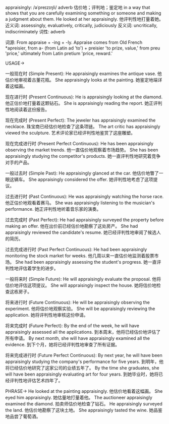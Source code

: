 appraisingly: /əˈpreɪzɪŋli/
adverb
估价地；评判地；鉴定地
in a way that shows that you are carefully examining something or someone and making a judgment about them.
He looked at her appraisingly. 他评判性地打量着她。
近义词: assessingly, evaluatively, critically, judiciously
反义词: uncritically, indiscriminately
词性: adverb

词源:
From appraise + -ing + -ly.  Appraise comes from Old French *apreisier, from a- (from Latin ad 'to') + preisier 'to prize, value,' from preu 'price,' ultimately from Latin pretium 'price, reward.'

USAGE->

一般现在时 (Simple Present):
He appraisingly examines the antique vase. 他估价地审视着古董花瓶。
She appraisingly looks at the painting. 她鉴定地端详着这幅画。

现在进行时 (Present Continuous):
He is appraisingly looking at the diamond. 他正估价地打量着这颗钻石。
She is appraisingly reading the report. 她正评判性地阅读着这份报告。

现在完成时 (Present Perfect):
The jeweler has appraisingly examined the necklace. 珠宝商已经估价地检查了这条项链。
The art critic has appraisingly viewed the sculpture. 艺术评论家已经评判性地鉴赏了这座雕塑。


现在完成进行时 (Present Perfect Continuous):
He has been appraisingly observing the market trends. 他一直估价地观察着市场趋势。
She has been appraisingly studying the competitor's products. 她一直评判性地研究着竞争对手的产品。


一般过去时 (Simple Past):
He appraisingly glanced at the car. 他估价地瞥了一眼这辆车。
She appraisingly considered the offer. 她评判性地考虑了这项提议。


过去进行时 (Past Continuous):
He was appraisingly watching the horse race. 他正估价地观看着赛马。
She was appraisingly listening to the musician's performance. 她正评判性地听着音乐家的演奏。


过去完成时 (Past Perfect):
He had appraisingly surveyed the property before making an offer.  他在出价前已经估价地勘察了这处房产。
She had appraisingly reviewed the candidate's resume. 她已经评判性地审阅了候选人的简历。


过去完成进行时 (Past Perfect Continuous):
He had been appraisingly monitoring the stock market for weeks.  他几周以来一直估价地监测着股票市场。
She had been appraisingly assessing the student's progress. 她一直评判性地评估着学生的进步。


一般将来时 (Simple Future):
He will appraisingly evaluate the proposal. 他将估价地评估这项提议。
She will appraisingly inspect the house. 她将估价地检查这栋房子。


将来进行时 (Future Continuous):
He will be appraisingly observing the experiment. 他将估价地观察实验。
She will be appraisingly reviewing the application. 她将评判性地审核这份申请。


将来完成时 (Future Perfect):
By the end of the week, he will have appraisingly assessed all the applications. 到本周末，他将已经估价地评估了所有申请。
By next month, she will have appraisingly examined all the evidence. 到下个月，她将已经评判性地审查了所有证据。


将来完成进行时 (Future Perfect Continuous):
By next year, he will have been appraisingly studying the company's performance for five years. 到明年，他将已经估价地研究了这家公司的业绩五年了。
By the time she graduates, she will have been appraisingly evaluating art for four years. 到她毕业时，她将已经评判性地评估艺术四年了。



PHRASE->
He looked at the painting appraisingly. 他估价地看着这幅画。
She eyed him appraisingly. 她估量地打量着他。
The auctioneer appraisingly examined the diamond. 拍卖师估价地检查了钻石。
He appraisingly surveyed the land. 他估价地勘察了这块土地。
She appraisingly tasted the wine. 她品鉴地品尝了葡萄酒。
